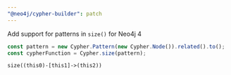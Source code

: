```yaml
---
"@neo4j/cypher-builder": patch
---
```


Add support for patterns in `size()` for Neo4j 4

```js
const pattern = new Cypher.Pattern(new Cypher.Node()).related().to();
const cypherFunction = Cypher.size(pattern);
```

```cypher
size((this0)-[this1]->(this2))
```
